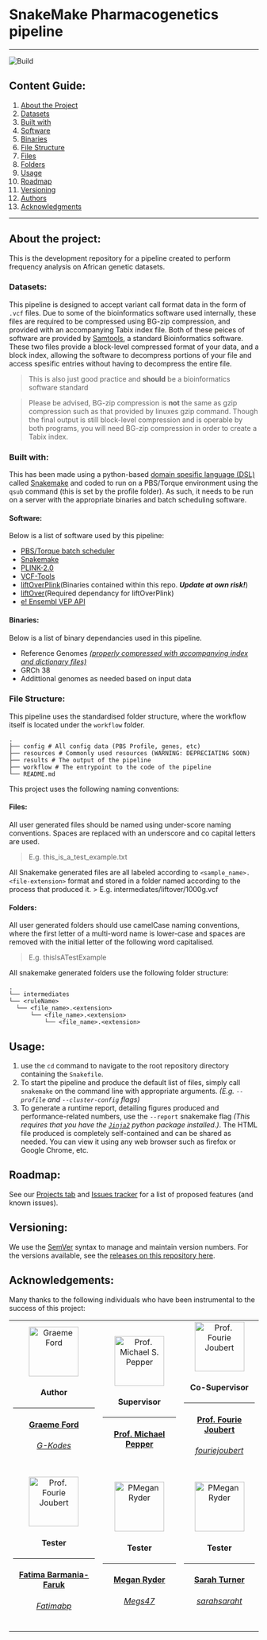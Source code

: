 # SnakeMake Pharmacogenetics pipeline
---

![Build](https://github.com/Tuks-ICMM/Pharmacogenetic-Analysis-Pipeline/actions/workflows/snakemake-tests.yml/badge.svg)

## Content Guide:
1. [About the Project](#about-the-project)
1. [Datasets](#datasets)
1. [Built with](#built-with)
1. [Software](#software)
1. [Binaries](#binaries)
1. [File Structure](#file-structure)
1. [Files](#files)
1. [Folders](#folders)
1. [Usage](#usage)
1. [Roadmap](#roadmap)
1. [Versioning](#versioning)
1. [Authors](#authors)
1. [Acknowledgments](#acknowledgements)

---
## About the project:
This is the development repository for a pipeline created to perform frequency analysis on African genetic datasets.

### Datasets:
This pipeline is designed to accept variant call format data in the form of `.vcf` files. Due to some of the
bioinformatics software used internally, these files are required to be compressed using BG-zip compression, and
provided with an accompanying Tabix index file. Both of these peices of software are provided by
[Samtools](https://www.htslib.org/doc/), a standard Bioinformatics software. These two files provide a block-level
compressed format of your data, and a block index, allowing the software to decompress portions of your file and access
spesific entries without having to decompress the entire file.

>This is also just good practice and **should** be a bioinformatics software standard

> Please be advised, BG-zip compression is **not** the same as gzip compression such as that provided by linuxes gzip
command. Though the final output is still block-level compression and is operable by both programs, you will need BG-zip
compression in order to create a Tabix index.

### Built with:
This has been made using a python-based [domain spesific language
(DSL)](https://www.jetbrains.com/mps/concepts/domain-specific-languages/) called
[Snakemake](https://snakemake.readthedocs.io/en/stable/) and coded to run on a PBS/Torque environment using the `qsub`
command (this is set by the profile folder). As such, it needs to be run on a server with the appropriate binaries and
batch scheduling software.

#### Software:
Below is a list of software used by this pipeline:
- [PBS/Torque batch scheduler](https://adaptivecomputing.com/cherry-services/torque-resource-manager/)
- [Snakemake](https://snakemake.readthedocs.io/en/stable/)
- [PLINK-2.0](https://www.cog-genomics.org/plink2)
- [VCF-Tools](https://vcftools.github.io/index.html)
- [liftOverPlink](https://github.com/sritchie73/liftOverPlink)(Binaries contained within this repo. _**Update at own
risk!**_)
- [liftOver](https://genome.ucsc.edu/cgi-bin/hgLiftOver)(Required dependancy for liftOverPlink)
- [e! Ensembl VEP API](https://www.ensembl.org/info/docs/tools/vep/index.html)
#### Binaries:
Below is a list of binary dependancies used in this pipeline.
- Reference Genomes [_(properly compressed with accompanying index and dictionary
files)_](https://gatk.broadinstitute.org/hc/en-us/articles/360035531652-FASTA-Reference-genome-format)
- GRCh 38
- Addittional genomes as needed based on input data

### File Structure:
This pipeline uses the standardised folder structure, where the workflow itself is located under the `workflow` folder.
```
.
├── config # All config data (PBS Profile, genes, etc)
├── resources # Commonly used resources (WARNING: DEPRECIATING SOON)
├── results # The output of the pipeline
├── workflow # The entrypoint to the code of the pipeline
└── README.md
```

This project uses the following naming conventions:

#### Files:
All user generated files should be named using under-score naming conventions. Spaces are replaced with an underscore
and co capital letters are used.
> E.g. this_is_a_test_example.txt

All Snakemake generated files are all labeled according to `<sample_name>.<file-extension>` format and stored in a
    folder named according to the process that produced it.
    > E.g. intermediates/liftover/1000g.vcf

#### Folders:
All user generated folders should use camelCase naming conventions, where the first letter of a multi-word name is
lower-case and spaces are removed with the initial letter of the following word capitalised.
> E.g. thisIsATestExample

All snakemake generated folders use the following folder structure:
```
.
└── intermediates
└── <ruleName>
  └── <file_name>.<extension>
      └── <file_name>.<extension>
          └── <file_name>.<extension>
```

## Usage:
1. use the `cd` command to navigate to the root repository directory containing the `Snakefile`.
2. To start the pipeline and produce the default list of files, simply call `snakemake` on the command
line with appropriate arguments. _(E.g. `--profile` and `--cluster-config` flags)_
3. To generate a runtime report, detailing figures produced and performance-related numbers, use the
`--report` snakemake flag _(This requires that you have the
[`Jinja2`](https://jinja.palletsprojects.com/en/2.11.x/) python package installed.)_. The HTML file
produced is completely self-contained and can be shared as needed. You can view it using any web
browser such as firefox or Google Chrome, etc.

## Roadmap:
See our [Projects tab](/projects) and [Issues tracker](/issues) for a list of proposed features (and
known issues).

## Versioning:
We use the [SemVer](http://semver.org/) syntax to manage and maintain version numbers. For the
versions available, see the [releases on this repository
here](https://github.com/SgtPorkChops/SASDGHUB/releases).


## Acknowledgements:
Many thanks to the following individuals who have been instrumental to the success of this project:
<table>
  <tr>
    <a href="https://github.com/G-kodes">
      <td style="text-align:center;">
        <div>
          <img src=https://avatars0.githubusercontent.com/u/25722914?s=100&v=4" width="100"
            alt="Graeme Ford" />
        </div>
        <h4>Author</h4>
        <hr />
        <h4>
          <strong>
            <a href="https://www.linkedin.com/in/graeme-ford/" target="_blank">
              Graeme Ford
            </a>
          </strong>
        </h4>
        <h6>
          <italic>
            <a href="https://github.com/orgs/Tuks-ICMM/people/G-kodes" target="_blank">
              G-Kodes
            </a>
          </italic>
        </h6>
      </td>
    </a>
    <td style="text-align:center;">
      <div>
        <img src="https://www.up.ac.za/media/shared/489/ZP_Images/michael-pepper-message.zp39643.jpg"
          width="100" alt="Prof. Michael S. Pepper" />
      </div>
      <h4>Supervisor</h4>
      <hr />
      <h4>
        <strong>
          <a href="https://www.up.ac.za/institute-for-cellular-and-molecular-medicine/article/2019297/professor-michael-s-pepper"
            target="_blank">Prof. Michael Pepper
          </a>
        </strong>
      </h4>
    </td>
    <td style="text-align:center;">
      <div>
        <img src="https://avatars.githubusercontent.com/u/3425899?s=96&v=4" width="100"
          alt="Prof. Fourie Joubert" />
      </div>
      <h4>Co-Supervisor</h4>
      <hr />
      <h4>
        <strong>
          <a href="https://www.up.ac.za/the-genomics-research-institute/article/1929131/professor-fourie-joubert"
            target="_blank">
            Prof. Fourie Joubert
          </a>
        </strong>
      </h4>
      <h6>
        <italic>
          <a href="https://github.com/orgs/Tuks-ICMM/people/fouriejoubert" target="_blank">
            fouriejoubert
          </a>
        </italic>
      </h6>
    </td>
  </tr>
  <tr>
    <td style="text-align:center;">
      <div>
        <img src="https://avatars.githubusercontent.com/u/87174188?s=96&v=4" width="100"
          alt="Prof. Fourie Joubert" />
      </div>
      <h4>Tester</h4>
      <hr />
      <h4>
        <strong>
          <a href="https://www.linkedin.com/in/fatima-barmania-a1201238/" target="_blank">
            Fatima Barmania-Faruk
          </a>
        </strong>
      </h4>
      <h6>
        <italic>
          <a href="https://github.com/orgs/Tuks-ICMM/people/Fatimabp" target="_blank">
            Fatimabp
          </a>
        </italic>
      </h6>
    </td>
    <td style="text-align:center;">
      <div>
        <img src="https://avatars.githubusercontent.com/u/80751008?s=96&v=4" width="100"
          alt="PMegan Ryder" />
      </div>
      <h4>Tester</h4>
      <hr />
      <h4>
        <strong>
          <a href="https://www.linkedin.com/in/megan-ryder-b312b0159/" target="_blank">
            Megan Ryder
          </a>
        </strong>
      </h4>
      <h6>
        <italic>
          <a href="https://github.com/orgs/Tuks-ICMM/people/Megs47" target="_blank">
            Megs47
          </a>
        </italic>
      </h6>
    </td>
    <td style="text-align:center;">
      <div>
        <img src="https://avatars.githubusercontent.com/u/80751008?s=96&v=4" width="100"
          alt="PMegan Ryder" />
      </div>
      <h4>Tester</h4>
      <hr />
      <h4>
        <strong>
          <a href="https://www.linkedin.com/in/megan-ryder-b312b0159/" target="_blank">
            Sarah Turner
          </a>
        </strong>
      </h4>
      <h6>
        <italic>
          <a href="https://github.com/orgs/Tuks-ICMM/people/sarahsaraht" target="_blank">
            sarahsaraht
          </a>
        </italic>
      </h6>
    </td>
  </tr>
</table>